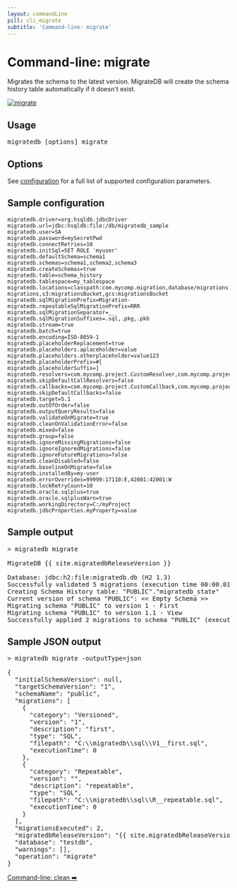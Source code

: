 ```yaml
---
layout: commandLine
pill: cli_migrate
subtitle: 'Command-line: migrate'
---
```


# Command-line: migrate

Migrates the schema to the latest version. MigrateDB will create the schema history table automatically if it doesn't
exist.

<a href="/migratedb/documentation/command/migrate"><img src="/migratedb/assets/balsamiq/command-migrate.png" alt="migrate"></a>

## Usage

<pre class="console">migratedb [options] migrate</pre>

## Options

See [configuration](/migratedb/documentation/configuration/parameters) for a full list of supported configuration parameters.

## Sample configuration

```properties
migratedb.driver=org.hsqldb.jdbcDriver
migratedb.url=jdbc:hsqldb:file:/db/migratedb_sample
migratedb.user=SA
migratedb.password=mySecretPwd
migratedb.connectRetries=10
migratedb.initSql=SET ROLE 'myuser'
migratedb.defaultSchema=schema1
migratedb.schemas=schema1,schema2,schema3
migratedb.createSchemas=true
migratedb.table=schema_history
migratedb.tablespace=my_tablespace
migratedb.locations=classpath:com.mycomp.migration,database/migrations,filesystem:/sql-migrations,s3:migrationsBucket,gcs:migrationsBucket
migratedb.sqlMigrationPrefix=Migration-
migratedb.repeatableSqlMigrationPrefix=RRR
migratedb.sqlMigrationSeparator=__
migratedb.sqlMigrationSuffixes=.sql,.pkg,.pkb
migratedb.stream=true
migratedb.batch=true
migratedb.encoding=ISO-8859-1
migratedb.placeholderReplacement=true
migratedb.placeholders.aplaceholder=value
migratedb.placeholders.otherplaceholder=value123
migratedb.placeholderPrefix=#[
migratedb.placeholderSuffix=]
migratedb.resolvers=com.mycomp.project.CustomResolver,com.mycomp.project.AnotherResolver
migratedb.skipDefaultCallResolvers=false
migratedb.callbacks=com.mycomp.project.CustomCallback,com.mycomp.project.AnotherCallback
migratedb.skipDefaultCallbacks=false
migratedb.target=5.1
migratedb.outOfOrder=false
migratedb.outputQueryResults=false
migratedb.validateOnMigrate=true
migratedb.cleanOnValidationError=false
migratedb.mixed=false
migratedb.group=false
migratedb.ignoreMissingMigrations=false
migratedb.ignoreIgnoredMigrations=false
migratedb.ignoreFutureMigrations=false
migratedb.cleanDisabled=false
migratedb.baselineOnMigrate=false
migratedb.installedBy=my-user
migratedb.errorOverrides=99999:17110:E,42001:42001:W
migratedb.lockRetryCount=10
migratedb.oracle.sqlplus=true
migratedb.oracle.sqlplusWarn=true
migratedb.workingDirectory=C:/myProject
migratedb.jdbcProperties.myProperty=value
```

## Sample output

<pre class="console">&gt; migratedb migrate

MigrateDB {{ site.migratedbReleaseVersion }} 

Database: jdbc:h2:file:migratedb.db (H2 1.3)
Successfully validated 5 migrations (execution time 00:00.010s)
Creating Schema History table: "PUBLIC"."migratedb_state"
Current version of schema "PUBLIC": << Empty Schema >>
Migrating schema "PUBLIC" to version 1 - First
Migrating schema "PUBLIC" to version 1.1 - View
Successfully applied 2 migrations to schema "PUBLIC" (execution time 00:00.030s).</pre>

## Sample JSON output

<pre class="console">&gt; migratedb migrate -outputType=json

{
  "initialSchemaVersion": null,
  "targetSchemaVersion": "1",
  "schemaName": "public",
  "migrations": [
    {
      "category": "Versioned",
      "version": "1",
      "description": "first",
      "type": "SQL",
      "filepath": "C:\\migratedb\\sql\\V1__first.sql",
      "executionTime": 0
    },
    {
      "category": "Repeatable",
      "version": "",
      "description": "repeatable",
      "type": "SQL",
      "filepath": "C:\\migratedb\\sql\\R__repeatable.sql",
      "executionTime": 0
    }
  ],
  "migrationsExecuted": 2,
  "migratedbReleaseVersion": "{{ site.migratedbReleaseVersion }}",
  "database": "testdb",
  "warnings": [],
  "operation": "migrate"
}</pre>

<p class="next-steps">
    <a class="btn btn-primary" href="/migratedb/documentation/usage/commandline/clean">Command-line: clean ➡️</a>
</p>
